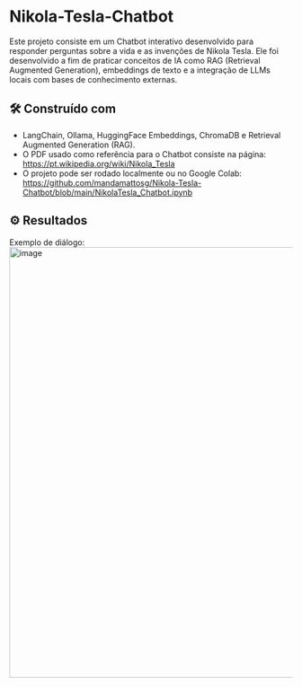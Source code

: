 # Nikola-Tesla-Chatbot

Este projeto consiste em um Chatbot interativo desenvolvido para responder perguntas sobre a vida e as invenções de Nikola Tesla. Ele foi desenvolvido a fim de praticar conceitos de IA como RAG (Retrieval Augmented Generation), embeddings de texto e a integração de LLMs locais com bases de conhecimento externas. 

## 🛠️ Construído com
* LangChain, Ollama, HuggingFace Embeddings, ChromaDB e Retrieval Augmented Generation (RAG).
* O PDF usado como referência para o Chatbot consiste na página: https://pt.wikipedia.org/wiki/Nikola_Tesla
* O projeto pode ser rodado localmente ou no Google Colab: https://github.com/mandamattosg/Nikola-Tesla-Chatbot/blob/main/NikolaTesla_Chatbot.ipynb

## ⚙️ Resultados
Exemplo de diálogo:
<img width="1365" height="767" alt="image" src="https://github.com/user-attachments/assets/cf75817b-54f6-4947-bad9-5baa82c2177a"  width="600" height="600"/>


